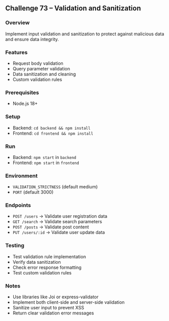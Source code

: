 ## Challenge 73 – Validation and Sanitization

### Overview
Implement input validation and sanitization to protect against malicious data and ensure data integrity.

### Features
- Request body validation
- Query parameter validation
- Data sanitization and cleaning
- Custom validation rules

### Prerequisites
- Node.js 18+

### Setup
- Backend: `cd backend && npm install`
- Frontend: `cd frontend && npm install`

### Run
- Backend: `npm start` in `backend`
- Frontend: `npm start` in `frontend`

### Environment
- `VALIDATION_STRICTNESS` (default medium)
- `PORT` (default 3000)

### Endpoints
- `POST /users` → Validate user registration data
- `GET /search` → Validate search parameters
- `POST /posts` → Validate post content
- `PUT /users/:id` → Validate user update data

### Testing
- Test validation rule implementation
- Verify data sanitization
- Check error response formatting
- Test custom validation rules

### Notes
- Use libraries like Joi or express-validator
- Implement both client-side and server-side validation
- Sanitize user input to prevent XSS
- Return clear validation error messages
